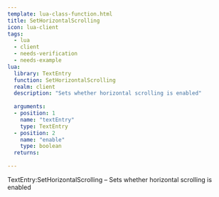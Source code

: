 ```yaml
---
template: lua-class-function.html
title: SetHorizontalScrolling
icon: lua-client
tags:
  - lua
  - client
  - needs-verification
  - needs-example
lua:
  library: TextEntry
  function: SetHorizontalScrolling
  realm: client
  description: "Sets whether horizontal scrolling is enabled"
  
  arguments:
  - position: 1
    name: "textEntry"
    type: TextEntry
  - position: 2
    name: "enable"
    type: boolean
  returns:
    
---
```


<div class="lua__search__keywords">
TextEntry:SetHorizontalScrolling &#x2013; Sets whether horizontal scrolling is enabled
</div>
